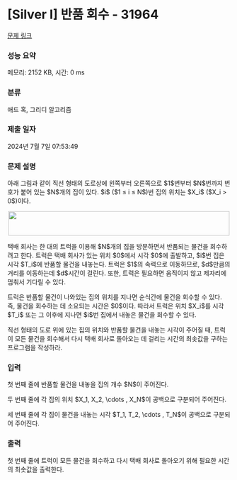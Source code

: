 # [Silver I] 반품 회수 - 31964 

[문제 링크](https://www.acmicpc.net/problem/31964) 

### 성능 요약

메모리: 2152 KB, 시간: 0 ms

### 분류

애드 혹, 그리디 알고리즘

### 제출 일자

2024년 7월 7일 07:53:49

### 문제 설명

<p>아래 그림과 같이 직선 형태의 도로상에 왼쪽부터 오른쪽으로 $1$번부터 $N$번까지 번호가 붙어 있는 $N$개의 집이 있다. $i$ ($1 ≤ i ≤ N$)번 집의 위치는 $X_i$ ($X_i > 0$)이다.</p>

<p style="text-align: center;"><img alt="" src="" style="width: 500px; height: 55px;"></p>

<p>택배 회사는 한 대의 트럭을 이용해 $N$개의 집을 방문하면서 반품되는 물건을 회수하려고 한다. 트럭은 택배 회사가 있는 위치 $0$에서 시각 $0$에 출발하고, $i$번 집은 시각 $T_i$에 반품할 물건을 내놓는다. 트럭은 $1$의 속력으로 이동하므로, $d$만큼의 거리를 이동하는데 $d$시간이 걸린다. 또한, 트럭은 필요하면 움직이지 않고 제자리에 멈춰서 기다릴 수 있다.</p>

<p>트럭은 반품할 물건이 나와있는 집의 위치를 지나면 순식간에 물건을 회수할 수 있다. 즉, 물건을 회수하는 데 소요되는 시간은 $0$이다. 따라서 트럭은 위치 $X_i$를 시각 $T_i$ 또는 그 이후에 지나면 $i$번 집에서 내놓은 물건을 회수할 수 있다.</p>

<p>직선 형태의 도로 위에 있는 집의 위치와 반품할 물건을 내놓는 시각이 주어질 때, 트럭이 모든 물건을 회수해서 다시 택배 회사로 돌아오는 데 걸리는 시간의 최솟값을 구하는 프로그램을 작성하라.</p>

### 입력 

 <p>첫 번째 줄에 반품할 물건을 내놓을 집의 개수 $N$이 주어진다.</p>

<p>두 번째 줄에 각 집의 위치 $X_1, X_2, \cdots , X_N$이 공백으로 구분되어 주어진다.</p>

<p>세 번째 줄에 각 집이 물건을 내놓는 시각 $T_1, T_2, \cdots , T_N$이 공백으로 구분되어 주어진다.</p>

### 출력 

 <p>첫 번째 줄에 트럭이 모든 물건을 회수하고 다시 택배 회사로 돌아오기 위해 필요한 시간의 최솟값을 출력한다.</p>

